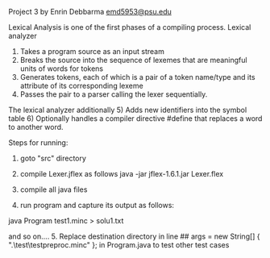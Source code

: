 ﻿Project 3 by Enrin Debbarma
emd5953@psu.edu

Lexical Analysis is one of the first phases of a compiling process. Lexical analyzer
1) Takes a program source as an input stream
2) Breaks the source into the sequence of lexemes that are meaningful units of words for tokens
3) Generates tokens, each of which is a pair of a token name/type and its attribute of its  corresponding lexeme
4) Passes the pair to a parser calling the lexer sequentially.

The lexical analyzer additionally 
5) Adds new identifiers into the symbol table
6) Optionally handles a compiler directive #define that replaces a word to another word.

Steps for running: 

1. goto "src" directory

2. compile Lexer.jflex as follows
   java -jar jflex-1.6.1.jar Lexer.flex

3. compile all java files

4. run program and capture its output as follows:

java Program test1.minc > solu1.txt

and so on....
5. Replace  destination directory in line ## args = new String[] { ".\\test\\testpreproc.minc" }; 
   in Program.java to test other test cases
